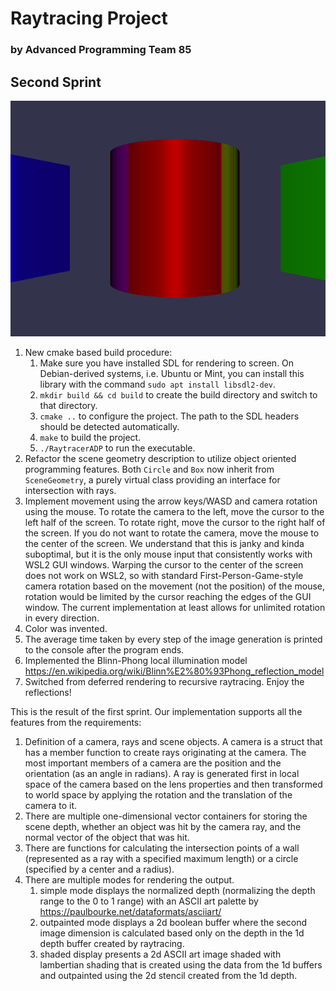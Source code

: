 # Raytracing Project
### by Advanced Programming Team 85
## Second Sprint
![Screenshot from the current version](images/Screenshot.png)
1. New cmake based build procedure: 
    1. Make sure you have installed SDL for rendering to screen. On Debian-derived systems, i.e. Ubuntu or Mint, you can install this library with the command `sudo apt install libsdl2-dev`.
    2. `mkdir build && cd build` to create the build directory and switch to that directory.
    3. `cmake ..` to configure the project. The path to the SDL headers should be detected automatically.
    4. `make` to build the project.
    5. `./RaytracerADP` to run the executable.
2. Refactor the scene geometry description to utilize object oriented programming features. Both `Circle` and `Box` now inherit from `SceneGeometry`, a purely virtual class providing an interface for intersection with rays. 
3. Implement movement using the arrow keys/WASD and camera rotation using the mouse. To rotate the camera to the left, move the cursor to the left half of the screen. To rotate right, move the cursor to the right half of the screen. If you do not want to rotate the camera, move the mouse to the center of the screen. We understand that this is janky and kinda suboptimal, but it is the only mouse input that consistently works with WSL2 GUI windows. Warping the cursor to the center of the screen does not work on WSL2, so with standard First-Person-Game-style camera rotation based on the movement (not the position) of the mouse, rotation would be limited by the cursor reaching the edges of the GUI window. The current implementation at least allows for unlimited rotation in every direction.
4. Color was invented.
5. The average time taken by every step of the image generation is printed to the console after the program ends.
6. Implemented the Blinn-Phong local illumination model https://en.wikipedia.org/wiki/Blinn%E2%80%93Phong_reflection_model
7. Switched from deferred rendering to recursive raytracing. Enjoy the reflections!

This is the result of the first sprint. Our implementation supports all the features from the requirements:
1. Definition of a camera, rays and scene objects. A camera is a struct that has a member function to create rays originating at the camera. The most important members of a camera are the position and the orientation (as an angle in radians). A ray is generated first in local space of the camera based on the lens properties and then transformed to world space by applying the rotation and the translation of the camera to it.
2. There are multiple one-dimensional vector containers for storing the scene depth, whether an object was hit by the camera ray, and the normal vector of the object that was hit.
3. There are functions for calculating the intersection points of a wall (represented as a ray with a specified maximum length) or a circle (specified by a center and a radius).
4. There are multiple modes for rendering the output. 
    1. simple mode displays the normalized depth (normalizing the depth range to the 0 to 1 range) with an ASCII art palette by https://paulbourke.net/dataformats/asciiart/
    2. outpainted mode displays a 2d boolean buffer where the second image dimension is calculated based only on the depth in the 1d depth buffer created by raytracing.
    3. shaded display presents a 2d ASCII art image shaded with lambertian shading that is created using the data from the 1d buffers and outpainted using the 2d stencil created from the 1d depth.